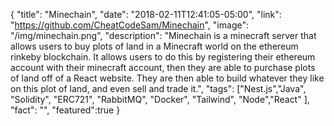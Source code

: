 {
"title": "Minechain",
"date": "2018-02-11T12:41:05-05:00",
"link": "https://github.com/CheatCodeSam/Minechain",
"image": "/img/minechain.png",
"description": "Minechain is a minecraft server that allows users to buy plots of land in a Minecraft world on the ethereum rinkeby blockchain. It allows users to do this by registering their ethereum account with their minecraft account, then they are able to purchase plots of land off of a React website. They are then able to build whatever they like on this plot of land, and even sell and trade it.",
"tags": ["Nest.js","Java", "Solidity", "ERC721", "RabbitMQ", "Docker", "Tailwind", "Node","React" ],
"fact": "",
"featured":true
}
